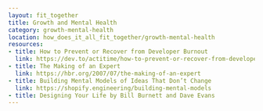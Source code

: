```yaml
---
layout: fit_together
title: Growth and Mental Health
category: growth-mental-health
location: how_does_it_all_fit_together/growth-mental-health
resources:
- title: How to Prevent or Recover from Developer Burnout
  link: https://dev.to/actitime/how-to-prevent-or-recover-from-developer-burnout-3g5f
- title: The Making of an Expert
  link: https://hbr.org/2007/07/the-making-of-an-expert
- title: Building Mental Models of Ideas That Don’t Change
  link: https://shopify.engineering/building-mental-models
- title: Designing Your Life by Bill Burnett and Dave Evans
---
```

